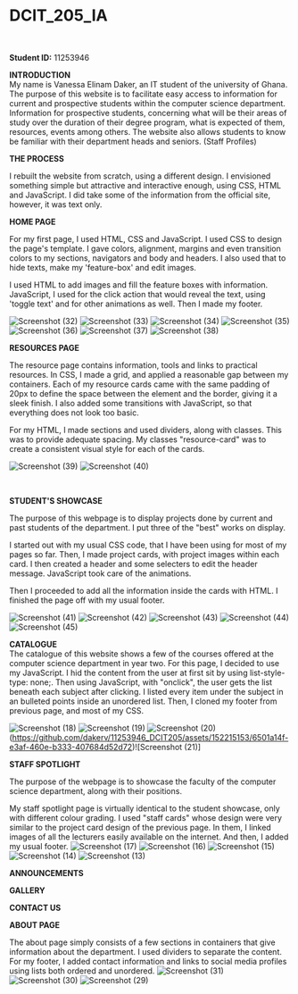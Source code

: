 # DCIT_205_IA
</br>

**Student ID:** 11253946
</br>

**INTRODUCTION** </br>
My name is Vanessa Elinam Daker, an IT student of the university of Ghana. The purpose of this website is to facilitate easy access to information for current and prospective students within the computer science department.
Information for prospective students, concerning what will be their areas of study over the duration of their degree program, what is expected of them, resources, events among others. The website also allows students to know be familiar with their department heads and seniors. (Staff Profiles)

**THE PROCESS** </br>

I rebuilt the website from scratch, using a different design. I envisioned something simple but attractive and interactive enough,
using CSS, HTML and JavaScript. I did take some of the information from the official site, however, it was text only.

**HOME PAGE** </br>

For my first page, I used HTML, CSS and JavaScript. I used CSS to design the page's template. I gave colors, alignment, margins and even transition colors to my sections, navigators and body and headers. I also used that to hide texts, make my 'feature-box' and edit images. </br>

I used HTML to add images and fill the feature boxes with information. JavaScript, I used for the click action that would reveal the text, using 'toggle text' and for other animations as well. Then I made my footer.

![Screenshot (32)](https://github.com/dakerv/11253946_DCIT205/assets/152215153/b52dc37b-90e6-427c-a139-2eacf1b8962c)
![Screenshot (33)](https://github.com/dakerv/11253946_DCIT205/assets/152215153/22e11276-4e49-436d-8648-c7359fde30a6)
![Screenshot (34)](https://github.com/dakerv/11253946_DCIT205/assets/152215153/e196417b-2508-45f6-ab06-1f1818d19090)
![Screenshot (35)](https://github.com/dakerv/11253946_DCIT205/assets/152215153/d1f8a70f-3be2-4a49-8f24-8b47966444c9)
![Screenshot (36)](https://github.com/dakerv/11253946_DCIT205/assets/152215153/6788025e-99fd-4efa-a818-bc617407296b)
![Screenshot (37)](https://github.com/dakerv/11253946_DCIT205/assets/152215153/e2e69afd-7a52-4620-827e-cf7f1b3637d8)
![Screenshot (38)](https://github.com/dakerv/11253946_DCIT205/assets/152215153/ff55cb4c-72b8-46ea-a8aa-530cb212148c)








**RESOURCES PAGE**</br>

The resource page contains information, tools and links to practical resources. In CSS, I made a grid, and applied a reasonable gap between my containers.
Each of my resource cards came with the same padding of 20px to define the space between the element and the border, giving it a sleek finish. I also added some transitions with JavaScript, so that everything does not look too basic.

For my HTML, I made sections and used dividers, along with classes. This was to provide adequate spacing. My classes "resource-card" was to create a consistent visual style for each of the cards.

![Screenshot (39)](https://github.com/dakerv/11253946_DCIT205/assets/152215153/71470ad0-d79b-4bdb-8fe8-9256fe223332)
![Screenshot (40)](https://github.com/dakerv/11253946_DCIT205/assets/152215153/542e1588-c09e-4913-a9aa-391bd2cd5883)


</br>

**STUDENT'S SHOWCASE**</br>

The purpose of this webpage is to display projects done by current and past students of the department. I put three of the "best" works on display.

I started out with my usual CSS code, that I have been using for most of my pages so far. Then, I made project cards, with project images within each card. I then created a header and some selecters to edit the header message. JavaScript took care of the animations.

Then I proceeded to add all the information inside the cards with HTML. I finished the page off with my usual footer.

![Screenshot (41)](https://github.com/dakerv/11253946_DCIT205/assets/152215153/53c0563c-83bc-4d07-ae01-f590fb64194d)
![Screenshot (42)](https://github.com/dakerv/11253946_DCIT205/assets/152215153/7c24031f-051a-4a9c-888a-fe2adb24d116)
![Screenshot (43)](https://github.com/dakerv/11253946_DCIT205/assets/152215153/0359c4b3-b95d-403e-9d6a-698211e012d9)
![Screenshot (44)](https://github.com/dakerv/11253946_DCIT205/assets/152215153/2c2ef696-8a2b-4bff-9886-e11d2755fd70)
![Screenshot (45)](https://github.com/dakerv/11253946_DCIT205/assets/152215153/d7657f00-8745-4042-99f5-85901338ad05)






**CATALOGUE** </br>
The catalogue of this website shows a few of the courses offered at the computer science department in year two. For this page, I decided to use my JavaScript. I hid the content from the user at first sit by using list-style-type: none;. Then using JavaScript, with "onclick", the user gets the list beneath each subject after clicking. I listed every item under the subject in an bulleted points inside an unordered list. Then, I cloned my footer from previous page, and most of my CSS.

![Screenshot (18)](https://github.com/dakerv/11253946_DCIT205/assets/152215153/24d2e7b4-4b77-42ce-95f0-2578bacd27b9)
![Screenshot (19)](https://github.com/dakerv/11253946_DCIT205/assets/152215153/c7f205c3-3909-4a04-aea6-746614396db6)
![Screenshot (20)](https://github.com/dakerv/11253946_DCIT205/assets/152215153/98cfafd5-cb61-48d1-a840-830cda6825e4)
(https://github.com/dakerv/11253946_DCIT205/assets/152215153/6501a14f-e3af-460e-b333-407684d52d72)![Screenshot (21)]


**STAFF SPOTLIGHT** </br>

The purpose of the webpage is to showcase the faculty of the computer science department, along with their positions.  

My staff spotlight page is virtually identical to the student showcase, only with different colour grading. I used "staff cards" whose design were very similar to the project card design of the previous page. In them, I linked images of all the lecturers easily available on the internet. And then, I added my usual footer.
![Screenshot (17)](https://github.com/dakerv/11253946_DCIT205/assets/152215153/f4ccf414-da42-4982-84c8-e62aa6be32e2)
![Screenshot (16)](https://github.com/dakerv/11253946_DCIT205/assets/152215153/e6044106-6e0c-40bc-b828-9f850a0368d6)
![Screenshot (15)](https://github.com/dakerv/11253946_DCIT205/assets/152215153/9a442187-c914-4780-b819-83ec9fff9ceb)
![Screenshot (14)](https://github.com/dakerv/11253946_DCIT205/assets/152215153/0b854913-d2f0-4b72-8541-71ac29ccc35e)
![Screenshot (13)](https://github.com/dakerv/11253946_DCIT205/assets/152215153/59a247ec-4bb1-4220-b25a-bfd01f7207cb)

**ANNOUNCEMENTS**

**GALLERY**

**CONTACT US**

**ABOUT PAGE**</br>

The about page simply consists of a few sections in containers that give information about the department. I used dividers to separate the content.
For my footer, I added contact information and links to social media profiles using lists both ordered and unordered. 
![Screenshot (31)](https://github.com/dakerv/11253946_DCIT205/assets/152215153/683e6d16-f2aa-464d-b75d-32c07938f94a)
![Screenshot (30)](https://github.com/dakerv/11253946_DCIT205/assets/152215153/8445c9d2-b961-4b14-8e39-e6480460ba2b)
![Screenshot (29)](https://github.com/dakerv/11253946_DCIT205/assets/152215153/63c5df1e-4119-4ee5-a938-bacdca5dd03d)



